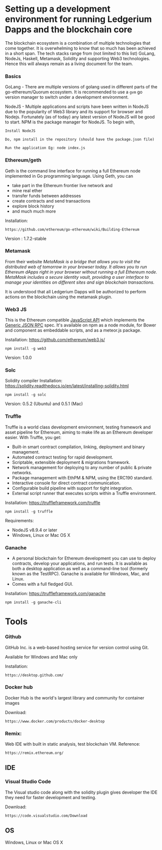 # Setting up a development environment for running Ledgerium Dapps and the blockchain core

The blockchain ecosystem is a combination of multiple technologies that come together. It is overwhelming to know that so much has been achieved in a short span. The tech stacks range from  (not limited to this list) GoLang, NodeJs, Haskell, Metamask, Solidity and supporting Web3 technologies. Hence this will always remain as a living document for the team.

### Basics
GoLang - There are multiple versions of golang used in different parts of the go-ethereum/Quorum ecosystem. It is recommended to use a `gvm` go version manager to switch under a development environment.

NodeJS - Multiple applications and scripts have been written in NodeJS due to the popularity of Web3 library and its support for browser and Nodejs. Fortunately (as of today) any latest version of NodeJS will be good to start. NPM is the package manager for NodeJS. 
To begin with, 
```
Install NodeJS

Do, npm install in the repository (should have the package.json file)

Run the application Eg: node index.js
```

### Ethereum/geth

Geth is the command line interface for running a full Ethereum node implemented in Go programming language. Using Geth, you can
* take part in the Ethereum frontier live network and
* mine real ether
* transfer funds between addresses
* create contracts and send transactions
* explore block history
* and much much more

Installation:
```
https://github.com/ethereum/go-ethereum/wiki/Building-Ethereum
```
Version : 1.7.2-stable

### Metamask
From their website *MetaMask is a bridge that allows you to visit the distributed web of tomorrow in your browser today. It allows you to run Ethereum dApps right in your browser without running a full Ethereum node. MetaMask includes a secure identity vault, providing a user interface to manage your identities on different sites and sign blockchain transactions.*

It is understood that all Ledgerium Dapps will be authorized to perform actions on the blockchain using the metamask plugin.

### Web3 JS

This is the Ethereum compatible [JavaScript API](https://github.com/ethereum/wiki/wiki/JavaScript-API) which implements the [Generic JSON RPC](https://github.com/ethereum/wiki/wiki/JSON-RPC) spec. It's available on npm as a node module, for Bower and component as embeddable scripts, and as a meteor.js package.

Installation: https://github.com/ethereum/web3.js/
```
npm install -g web3
```
Version: 1.0.0 

### Solc

Solidity compiler
Installation: https://solidity.readthedocs.io/en/latest/installing-solidity.html
```
npm install -g solc
```
Version: 0.5.2 (Ubuntu) and 0.5.1 (Mac) 

### Truffle

Truffle is a world class development environment, testing framework and asset pipeline for Ethereum, aiming to make life as an Ethereum developer easier. With Truffle, you get:
* Built-in smart contract compilation, linking, deployment and binary management.
* Automated contract testing for rapid development.
* Scriptable, extensible deployment & migrations framework.
* Network management for deploying to any number of public & private networks.
* Package management with EthPM & NPM, using the ERC190 standard.
* Interactive console for direct contract communication.
* Configurable build pipeline with support for tight integration.
* External script runner that executes scripts within a Truffle environment.

Installation: https://truffleframework.com/truffle
```
npm install -g truffle
```
Requirements:
* NodeJS v8.9.4 or later 
* Windows, Linux or Mac OS X 

### Ganache 
* A personal blockchain for Ethereum development you can use to deploy contracts, develop your applications, and run tests. It is available as both a desktop application as well as a command-line tool (formerly known as the TestRPC). Ganache is available for Windows, Mac, and Linux.
* Comes with a full fledged GUI.

Installation: https://truffleframework.com/ganache
```
npm install -g ganache-cli
```

# Tools
### Github

GitHub Inc. is a web-based hosting service for version control using Git.

Available for Windows and Mac only

Installation: 
```
https://desktop.github.com/
```

### Docker hub

Docker Hub is the world's largest library and community for container images

Download: 
```
https://www.docker.com/products/docker-desktop
```

### Remix:

Web IDE with built in static analysis, test blockchain VM.
Reference:
```
https://remix.ethereum.org/
```

## IDE

### Visual Studio Code

The Visual studio code along with the solidity plugin gives developer the IDE they need for faster development and testing.

Download:  
```
https://code.visualstudio.com/Download
```

## OS

Windows, Linux or Mac OS X 


